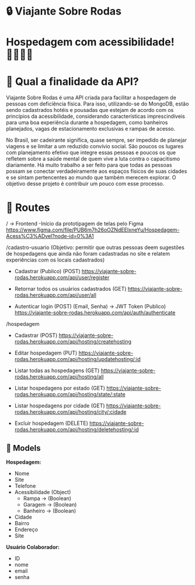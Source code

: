 # 🔒 Viajante Sobre Rodas

# Hospedagem com acessibilidade! 👩‍🦽👨‍🦽

# 🎯 Qual a finalidade da API?

  Viajante Sobre Rodas é uma API criada para facilitar a hospedagem de pessoas com deficiência física. Para isso, utilizando-se do MongoDB, estão sendo cadastrados hotéis e pousadas que estejam de acordo com os princípios da acessibilidade, considerando características imprescindíveis para uma boa experiência durante a hospedagem, como banheiros planejados, vagas de estacionamento exclusivas e rampas de acesso.
  
  No Brasil, ser cadeirante significa, quase sempre, ser impedido de planejar viagens e se limitar a um reduzido convívio social. São poucos os lugares com planejamento efetivo que integre essas pessoas e poucos os que refletem sobre a saúde mental de quem vive a luta contra o capacitismo diariamente. Há muito trabalho a ser feito para que todas as pessoas possam se conectar verdadeiramente aos espaços físicos de suas cidades e se sintam pertencentes ao mundo que também merecem explorar. O objetivo desse projeto é contribuir um pouco com esse processo.


# 🚀 Routes

/ → Frontend 
-Início da prototipagem de telas pelo Figma
https://www.figma.com/file/PUB6m7h26oOZNdEEIxneYu/Hospedagem-Acess%C3%ADvel?node-id=0%3A1

/cadastro-usuario 
(Objetivo: permitir que outras pessoas deem sugestões de hospedagens que ainda não foram cadastradas no site e relatem experiências com os locais cadastrados)

- Cadastrar (Publico) (POST)
https://viajante-sobre-rodas.herokuapp.com/api/user/register

- Retornar todos os usuários cadastrados (GET)
https://viajante-sobre-rodas.herokuapp.com/api/user/all

- Autenticar login (POST) 
(Email, Senha) → JWT Token (Publico)
https://viajante-sobre-rodas.herokuapp.com/api/auth/authenticate


/hospedagem

- Cadastrar (POST)
https://viajante-sobre-rodas.herokuapp.com/api/hosting/createhosting

- Editar hospedagem (PUT)
https://viajante-sobre-rodas.herokuapp.com/api/hosting/updatehosting/:id

- Listar todas as hospedagens (GET)
https://viajante-sobre-rodas.herokuapp.com/api/hosting/all

- Listar hospedagens por estado (GET)
https://viajante-sobre-rodas.herokuapp.com/api/hosting/state/:state

- Listar hospedagens por cidade (GET)
https://viajante-sobre-rodas.herokuapp.com/api/hosting/city/:cidade

- Excluir hospedagem (DELETE)
https://viajante-sobre-rodas.herokuapp.com/api/hosting/deletehosting/:id


## 📃 Models

**Hospedagem:**

- Nome
- Site
- Telefone
- Acessibilidade (Object)
    - Rampa → (Boolean)
    - Garagem → (Boolean)
    - Banheiro → (Boolean)
- Cidade
- Bairro
- Endereço
- Site

**Usuário Colaborador:**

- ID
- nome
- email
- senha